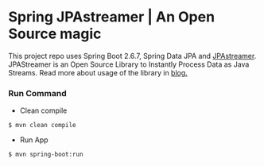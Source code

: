 # Spring JPAstreamer | An Open Source magic

This project repo uses Spring Boot 2.6.7, Spring Data JPA and [JPAstreamer](https://github.com/speedment/jpa-streamer).
JPAStreamer is an Open Source Library to Instantly Process Data as Java Streams.
Read more about usage of the library in [blog.](https://jpastreamer.org/)

### Run Command
* Clean compile

`$ mvn clean compile `

* Run App

`$ mvn spring-boot:run`
